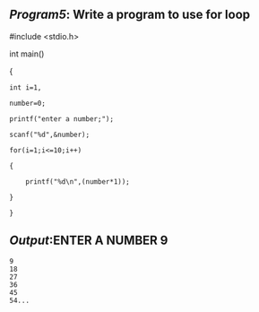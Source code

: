 ## *Program5*: Write a program to use for loop

#include <stdio.h>

int main()

{

    int i=1,
    
    number=0;
    
    printf("enter a number;");
    
    scanf("%d",&number);
    
    for(i=1;i<=10;i++)
    
    {
    
        printf("%d\n",(number*1));
        
    }
   
    } 
    
   ## *Output*:ENTER A NUMBER 9
    9
    18
    27
    36
    45
    54...
